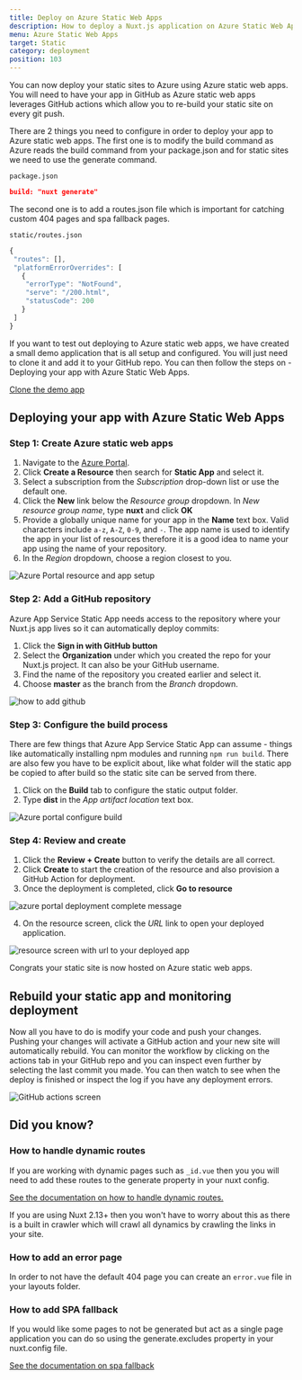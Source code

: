 ```yaml
---
title: Deploy on Azure Static Web Apps
description: How to deploy a Nuxt.js application on Azure Static Web Apps?
menu: Azure Static Web Apps
target: Static
category: deployment
position: 103
---
```


You can now deploy your static sites to Azure using Azure static web apps. You will need to have your app in GitHub as Azure static web apps leverages GitHub actions which allow you to re-build your static site on every git push.

There are 2 things you need to configure in order to deploy your app to Azure static web apps. The first one is to modify the build command as Azure reads the build command from your package.json and for static sites we need to use the generate command.

`package.json`

```json
build: "nuxt generate"
```

The second one is to add a routes.json file which is important for catching custom 404 pages and spa fallback pages.

`static/routes.json`

```jsx
{
 "routes": [],
 "platformErrorOverrides": [
   {
    "errorType": "NotFound",
    "serve": "/200.html",
    "statusCode": 200
   }
 ]
}
```

If you want to test out deploying to Azure static web apps, we have created a small demo application that is all setup and configured. You will just need to clone it and add it to your GitHub repo. You can then follow the steps on - Deploying your app with Azure Static Web Apps.

[Clone the demo app](https://github.com/debs-obrien/nuxtjs-azure-static-app)

## Deploying your app with Azure Static Web Apps

### Step 1: **Create Azure static web apps**

1. Navigate to the [Azure Portal](https://portal.azure.com/).
2. Click **Create a Resource** then search for **Static App** and select it.
3. Select a subscription from the *Subscription* drop-down list or use the default one.
4. Click the **New** link below the *Resource group* dropdown. In *New resource group name*, type **nuxt** and click **OK**
5. Provide a globally unique name for your app in the **Name** text box. Valid characters include `a-z`, `A-Z`, `0-9`, and `-`. The app name is used to identify the app in your list of resources therefore it is a good idea to name your app using the name of your repository.
6. In the *Region* dropdown, choose a region closest to you.

![Azure Portal resource and app setup](https://user-images.githubusercontent.com/13063165/82118135-71891b00-9775-11ea-8284-aa94d17a3bc3.png)

### Step 2: **Add a GitHub repository**

Azure App Service Static App needs access to the repository where your Nuxt.js app lives so it can automatically deploy commits:

1. Click the **Sign in with GitHub button**
2. Select the **Organization** under which you created the repo for your Nuxt.js project. It can also be your GitHub username.
3. Find the name of the repository you created earlier and select it.
4. Choose **master** as the branch from the *Branch* dropdown.

![how to add github](https://user-images.githubusercontent.com/13063165/82118359-38ea4100-9777-11ea-9c5e-7ba5c4da708e.png)

### Step 3: **Configure the build process**

There are few things that Azure App Service Static App can assume - things like automatically installing npm modules and running `npm run build`. There are also few you have to be explicit about, like what folder will the static app be copied to after build so the static site can be served from there.

1. Click on the **Build** tab to configure the static output folder.
2. Type **dist** in the *App artifact location* text box.

![Azure portal configure build](https://user-images.githubusercontent.com/13063165/82118277-71d5e600-9776-11ea-88ad-48cf0793905d.png)

### Step 4: **Review and create**

1. Click the **Review + Create** button to verify the details are all correct.
2. Click **Create** to start the creation of the resource and also provision a GitHub Action for deployment.
3. Once the deployment is completed, click **Go to resource**

![azure portal deployment complete message](https://user-images.githubusercontent.com/13063165/82118390-67681c00-9777-11ea-9778-671dc768393e.png)

4. On the resource screen, click the *URL* link to open your deployed application.

![resource screen with url to your deployed app](https://user-images.githubusercontent.com/13063165/82118042-d001c980-9774-11ea-94f5-57d995aa5391.png)

Congrats your static site is now hosted on Azure static web apps.

## Rebuild your static app and monitoring deployment

Now all you have to do is modify your code and push your changes. Pushing your changes will activate a GitHub action and your new site will automatically rebuild. You can monitor the workflow by clicking on the actions tab in your GitHub repo and you can inspect even further by selecting the last commit you made. You can then watch to see when the deploy is finished or inspect the log if you have any deployment errors.

![GitHub actions screen](https://user-images.githubusercontent.com/13063165/82118249-34715880-9776-11ea-92e2-dbd21bbf7cb6.png)

## Did you know?

### **How to handle dynamic routes**

If you are working with dynamic pages such as `_id.vue` then you you will need to add these routes to the generate property in your nuxt config.

[See the documentation on how to handle dynamic routes.](/docs/configuration-glossary/configuration-generate#routes)

<div class="Alert">
If you are using Nuxt 2.13+ then you won't have to worry about this as there is a built in crawler which will crawl all dynamics by crawling the links in your site.
</div>

### How to add an error page

In order to not have the default 404 page you can create an `error.vue` file in your layouts folder.

### How to add SPA fallback

If you would like some pages to not be generated but act as a single page application you can do so using the generate.excludes property in your nuxt.config file.

[See the documentation on spa fallback](/docs/configuration-glossary/configuration-generate#exclude)
